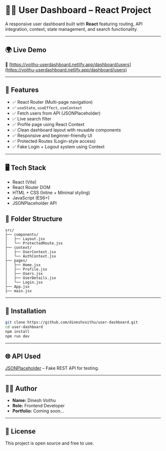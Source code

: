 # 🧑‍💼 User Dashboard – React Project

A responsive user dashboard built with **React** featuring routing, API integration, context, state management, and search functionality.

---

## 🌍 Live Demo

🔗 [https://voithu-userdashboard.netlify.app/dashboard/users](https://voithu-userdashboard.netlify.app/dashboard/users)

---

## 🚀 Features

- ✅ React Router (Multi-page navigation)
- ✅ `useState`, `useEffect`, `useContext`
- ✅ Fetch users from API (JSONPlaceholder)
- ✅ Live search filter
- ✅ Profile page using React Context
- ✅ Clean dashboard layout with reusable components
- ✅ Responsive and beginner-friendly UI
- ✅ Protected Routes (Login-style access)
- ✅ Fake Login + Logout system using Context

---

## 🖥️ Tech Stack

- React (Vite)
- React Router DOM
- HTML + CSS (Inline + Minimal styling)
- JavaScript (ES6+)
- JSONPlaceholder API

## 📁 Folder Structure

```
src/
├── components/
│   ├── Layout.jsx
│   └── ProtectedRoute.jsx
├── context/
│   ├── UserContext.jsx
│   └── AuthContext.jsx
├── pages/
│   ├── Home.jsx
│   ├── Profile.jsx
│   ├── Users.jsx
│   ├── UserDetails.jsx
│   └── Login.jsx
├── App.jsx
├── main.jsx
```

---

## 🔧 Installation

```bash
git clone https://github.com/dineshvoithu/user-dashboard.git
cd user-dashboard
npm install
npm run dev
```

---

## 🌐 API Used

[JSONPlaceholder](https://jsonplaceholder.typicode.com/users) – Fake REST API for testing.

---

## 🙋‍♂️ Author

- **Name:** Dinesh Voithu
- **Role:** Frontend Developer
- **Portfolio:** Coming soon...

---

## 📃 License

This project is open source and free to use.
